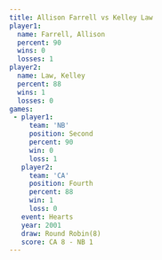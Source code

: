 ```yaml
---
title: Allison Farrell vs Kelley Law
player1:                
  name: Farrell, Allison
  percent: 90           
  wins: 0               
  losses: 1             
player2:                
  name: Law, Kelley     
  percent: 88           
  wins: 1               
  losses: 0             
games:
 - player1:          
     team: 'NB'      
     position: Second
     percent: 90     
     win: 0          
     loss: 1         
   player2:          
     team: 'CA'      
     position: Fourth
     percent: 88     
     win: 1          
     loss: 0         
   event: Hearts       
   year: 2001          
   draw: Round Robin(8)
   score: CA 8 - NB 1  
---
```

